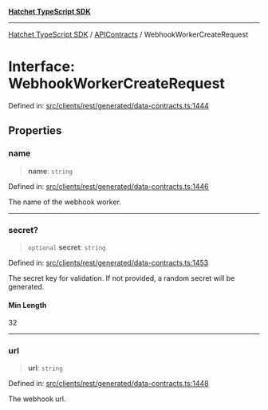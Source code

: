 [**Hatchet TypeScript SDK**](../../../../README.md)

***

[Hatchet TypeScript SDK](../../../../README.md) / [APIContracts](../README.md) / WebhookWorkerCreateRequest

# Interface: WebhookWorkerCreateRequest

Defined in: [src/clients/rest/generated/data-contracts.ts:1444](https://github.com/hatchet-dev/hatchet/blob/0288a24f2e9f14787135b399bd47182f4d1260d9/sdks/typescript/src/clients/rest/generated/data-contracts.ts#L1444)

## Properties

### name

> **name**: `string`

Defined in: [src/clients/rest/generated/data-contracts.ts:1446](https://github.com/hatchet-dev/hatchet/blob/0288a24f2e9f14787135b399bd47182f4d1260d9/sdks/typescript/src/clients/rest/generated/data-contracts.ts#L1446)

The name of the webhook worker.

***

### secret?

> `optional` **secret**: `string`

Defined in: [src/clients/rest/generated/data-contracts.ts:1453](https://github.com/hatchet-dev/hatchet/blob/0288a24f2e9f14787135b399bd47182f4d1260d9/sdks/typescript/src/clients/rest/generated/data-contracts.ts#L1453)

The secret key for validation. If not provided, a random secret will be generated.

#### Min Length

32

***

### url

> **url**: `string`

Defined in: [src/clients/rest/generated/data-contracts.ts:1448](https://github.com/hatchet-dev/hatchet/blob/0288a24f2e9f14787135b399bd47182f4d1260d9/sdks/typescript/src/clients/rest/generated/data-contracts.ts#L1448)

The webhook url.
